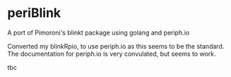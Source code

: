 # periBlink
A port of Pimoroni's blinkt package using golang and  periph.io

Converted my blinkRpio, to use periph.io as this seems to be the standard.
The documentation for periph.io is very convulated, but seems to work.

tbc

